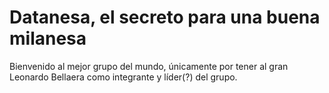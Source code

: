 # Datanesa, el secreto para una buena milanesa


Bienvenido al mejor grupo del mundo, únicamente por tener al gran Leonardo Bellaera como integrante y líder(?) del grupo.

   




